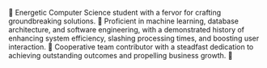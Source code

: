 🚀 Energetic Computer Science student with a fervor for crafting groundbreaking solutions. 
🧠 Proficient in machine learning, database architecture, and software engineering, with a demonstrated history of enhancing system efficiency, 
slashing processing times, and boosting user interaction. 
🤝 Cooperative team contributor with a steadfast dedication to achieving outstanding outcomes and propelling business growth. 🌟
